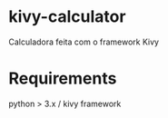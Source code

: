 # kivy-calculator
Calculadora feita com o framework Kivy

# Requirements
python > 3.x / kivy framework

